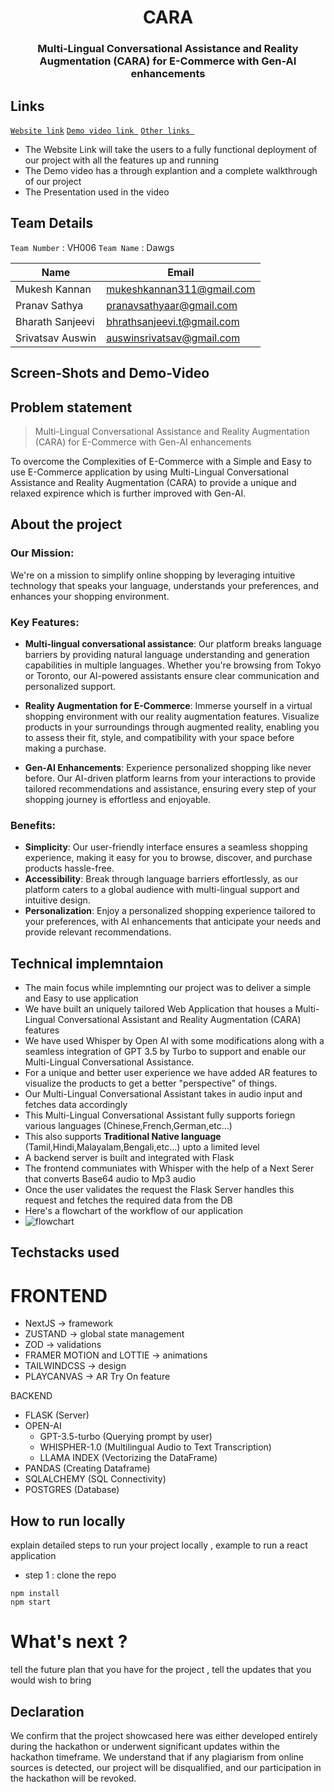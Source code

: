 <div align="center">
    <h1 align="center">CARA</h1>
    <h3>Multi-Lingual Conversational Assistance and Reality Augmentation (CARA) for E-Commerce with Gen-AI enhancements</h3>
</div>

## Links

[`Website link`](http://www.google.com) [`Demo video link `](http://www.google.com) [`Other links `](http://www.google.com)

- The Website Link will take the users to a fully functional deployment of our project with all the features up and running
- The Demo video has a through explantion and a complete walkthrough of our project
- The Presentation used in the video

## Team Details

`Team Number` : VH006
`Team Name` : Dawgs

| Name             | Email                      |
| ---------------- | -------------------------- |
| Mukesh Kannan    | mukeshkannan311@gmail.com  |
| Pranav Sathya    | pranavsathyaar@gmail.com   |
| Bharath Sanjeevi | bhrathsanjeevi.t@gmail.com |
| Srivatsav Auswin | auswinsrivatsav@gmail.com  |

## Screen-Shots and Demo-Video

## Problem statement

> Multi-Lingual Conversational Assistance and Reality Augmentation (CARA) for E-Commerce with Gen-AI enhancements

To overcome the Complexities of E-Commerce with a Simple and Easy to use E-Commerce application by using Multi-Lingual Conversational Assistance and Reality Augmentation (CARA) to provide a unique and relaxed expirence which is further improved with Gen-AI.

## About the project

### Our Mission:

We're on a mission to simplify online shopping by leveraging intuitive technology that speaks your language, understands your preferences, and enhances your shopping environment.

### Key Features:

- **Multi-lingual conversational assistance**: Our platform breaks language barriers by providing natural language understanding and generation capabilities in multiple languages. Whether you're browsing from Tokyo or Toronto, our AI-powered assistants ensure clear communication and personalized support.

- **Reality Augmentation for E-Commerce**: Immerse yourself in a virtual shopping environment with our reality augmentation features. Visualize products in your surroundings through augmented reality, enabling you to assess their fit, style, and compatibility with your space before making a purchase.

- **Gen-AI Enhancements**: Experience personalized shopping like never before. Our AI-driven platform learns from your interactions to provide tailored recommendations and assistance, ensuring every step of your shopping journey is effortless and enjoyable.

### Benefits:

- **Simplicity**: Our user-friendly interface ensures a seamless shopping experience, making it easy for you to browse, discover, and purchase products hassle-free.
- **Accessibility**: Break through language barriers effortlessly, as our platform caters to a global audience with multi-lingual support and intuitive design.
- **Personalization**: Enjoy a personalized shopping experience tailored to your preferences, with AI enhancements that anticipate your needs and provide relevant recommendations.

## Technical implemntaion

- The main focus while implemnting our project was to deliver a simple and Easy to use application
- We have built an uniquely tailored Web Application that houses a Multi-Lingual Conversational Assistant and Reality Augmentation (CARA) features
- We have used Whisper by Open AI with some modifications along with a seamless integration of GPT 3.5 by Turbo to support and enable our Multi-Lingual Conversational Assistance.
- For a unique and better user experience we have added AR features to visualize the products to get a better "perspective" of things.
- Our Multi-Lingual Conversational Assistant takes in audio input and fetches data accordingly
- This Multi-Lingual Conversational Assistant fully supports foriegn various languages (Chinese,French,German,etc...)
- This also supports **Traditional Native language** (Tamil,Hindi,Malayalam,Bengali,etc...) upto a limited level
- A backend server is built and integrated with Flask
- The frontend communiates with Whisper with the help of a Next Serer that converts Base64 audio to Mp3 audio
- Once the user validates the request the Flask Server handles this request and fetches the required data from the DB
- Here's a flowchart of the workflow of our application
- ![flowchart]()

## Techstacks used

# FRONTEND

- NextJS -> framework
- ZUSTAND -> global state management
- ZOD -> validations
- FRAMER MOTION and LOTTIE -> animations
- TAILWINDCSS -> design
- PLAYCANVAS -> AR Try On feature

BACKEND

- FLASK (Server)
- OPEN-AI
  - GPT-3.5-turbo (Querying prompt by user)
  - WHISPHER-1.0 (Multilingual Audio to Text Transcription)
  - LLAMA INDEX (Vectorizing the DataFrame)
- PANDAS (Creating Dataframe)
- SQLALCHEMY (SQL Connectivity)
- POSTGRES (Database)

## How to run locally

explain detailed steps to run your project locally , example to run a react application

- step 1 : clone the repo

```
npm install
npm start
```

# What's next ?

tell the future plan that you have for the project , tell the updates that you would wish to bring

## Declaration

We confirm that the project showcased here was either developed entirely during the hackathon or underwent significant updates within the hackathon timeframe. We understand that if any plagiarism from online sources is detected, our project will be disqualified, and our participation in the hackathon will be revoked.
